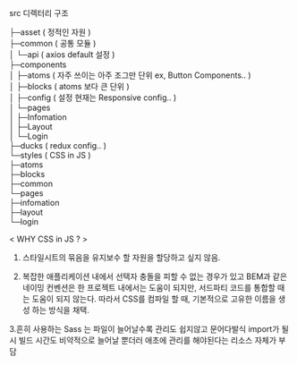 src 디렉터리 구조

├─asset ( 정적인 자원 )<br/>
├─common ( 공통 모듈 )<br/>
│  └─api ( axios default 설정 )<br/>
├─components<br/>
│  ├─atoms ( 자주 쓰이는 아주 조그만 단위 ex, Button Components.. )<br/>
│  ├─blocks ( atoms 보다 큰 단위 )<br/>
│  ├─config ( 설정 현재는 Responsive config.. )<br/>
│  └─pages<br/>
│      ├─Infomation<br/>
│      ├─Layout<br/>
│      └─Login<br/>
├─ducks ( redux config.. )<br/>
└─styles ( CSS in JS )<br/>
    ├─atoms<br/>
    ├─blocks<br/>
    ├─common<br/>
    └─pages<br/>
        ├─infomation<br/>
        ├─layout<br/>
        └─login<br/>

< WHY CSS in JS ? > 

1. 스타일시트의 묶음을 유지보수 할 자원을 할당하고 싶지 않음.

2. 복잡한 애플리케이션 내에서 선택자 충돌을 피할 수 없는 경우가 있고 BEM과 같은 네이밍 컨벤션은 한 프로젝트 내에서는 도움이 되지만, 서드파티 코드를 통합할 때는 도움이 되지 않는다. 따라서 CSS를 컴파일 할 때, 기본적으로 고유한 이름을 생성 하는 방식을 채택.

3.흔히 사용하는 Sass 는 파일이 늘어날수록 관리도 쉽지않고 문어다발식 import가 될 시 빌드 시간도 비약적으로 늘어날 뿐더러 애초에 관리를 해야된다는 리소스 자체가 부담
